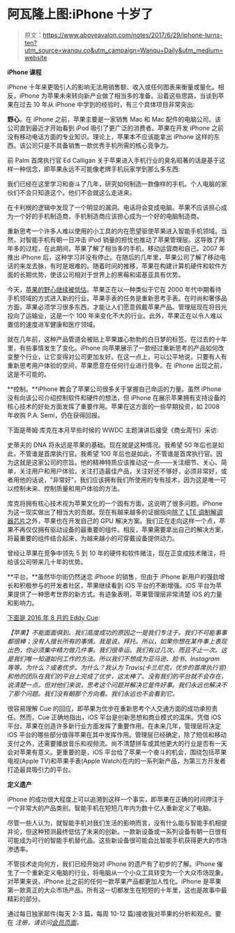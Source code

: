 # 阿瓦隆上图:iPhone 十岁了

> 原文：<https://www.aboveavalon.com/notes/2017/6/29/iphone-turns-ten?utm_source=wanqu.co&utm_campaign=Wanqu+Daily&utm_medium=website>

**iPhone 课程**

iPhone 十年来更吸引人的影响无法用销售额、收入或任何图表来衡量或量化。相反，iPhone 为苹果未来转向新产业做了相当多的准备。沿着这些思路，当谈到苹果在过去 10 年从 iPhone 中学到的经验时，有三个具体项目非常突出:

**野心**。在 iPhone 之前，苹果主要是一家销售 Mac 和 Mac 配件的电脑公司。该公司直到最近才开始看到 iPod 吸引了更广泛的消费者。苹果在开发 iPhone 之前没有移动电话方面的专业知识。理论上，苹果本不应该能拿出 iPhone 这样的东西。该公司只是不具备销售一款优秀手机所需的核心竞争力。

前 Palm 首席执行官 Ed Calligan 关于苹果进入手机行业的臭名昭著的话是基于这样一种信念，即苹果永远不可能像老牌手机玩家学到那么多东西:

我们已经在这里学习和奋斗了几年，研究如何制造一款像样的手机。个人电脑的家伙们不会只知道这个。他们不会就这么走进来。

在卡利根的逻辑中发现了一个明显的漏洞。电话将会变成电脑。苹果不应该担心成为一个好的手机制造商，手机制造商应该担心成为一个好的电脑制造商。

重新思考一个许多人难以使用的小工具的内在愿望驱使苹果进入智能手机领域。当然，对智能手机有朝一日冲击 iPod 销量的担忧也推动了苹果管理层。这导致了两年多的过程，在此期间，苹果了解了相当多的手机，移动运营商和自己。2007 年推出 iPhone 后，这种学习并没有停止。在随后的几年里，苹果公司了解了移动电话的来龙去脉，有时是艰难的。随着时间的推移，苹果在构建计算机硬件和软件方面的长期优势，使该公司相对于世界上的黑莓和诺基亚具有优势。

今天，[苹果的野心继续被低估](https://www.aboveavalon.com/notes/2015/2/14/apple-wants-to-design-a-car-as-ambition-knows-no-bounds)。苹果正在以一种类似于它在 2000 年代中期看待手机领域的方式进入新的行业。苹果手表的任务是重新思考手表。在时尚和奢侈品方面，苹果必须学习很多东西，才能让人们愿意佩戴苹果产品。管理层现在将目光投向了运输业，这是一个 100 年来变化不大的行业。此外，苹果正在以令人难以置信的速度进军健康和医疗领域。

就在几年前，这种产品管道会被贴上苹果雄心勃勃的白日梦的标签。在过去的十年里，有些事情发生了变化。iPhone 向苹果展示了一款经过重新思考的产品如何改变整个行业，让它变得对公司更加友好。在这一点上，可以公平地说，只要有人有重新思考用户体验的空间，苹果愿意在任何行业进行竞争。在 iPhone 出现之前，这是不可能的。

**控制。**iPhone 教会了苹果公司很多关于掌握自己命运的力量。虽然 iPhone 没有向该公司介绍控制软件和硬件的想法，但 iPhone 在展示苹果拥有支持设备的核心技术的好处方面发挥了重要作用。苹果在这方面的一些早期投资，如 2008 年收购 P.A. Semi，仍在获得回报。

下面是蒂姆·库克在本月早些时候的 WWDC 主题演讲后接受《商业周刊》采访:

史蒂夫的 DNA 将永远是苹果的基础。现在就是这种情况。我希望 50 年后也是如此，不管谁是首席执行官。我希望 100 年后也是如此，不管谁是首席执行官。因为这就是这家公司的宗旨。他的精神特质应该推动这一点——关注细节、关心、简单，关注用户和用户体验，关注打造最佳产品，关注好还不够好，必须非常好，或者用他的话说，“非常好”，我们应该拥有我们所使用的专有技术，因为这是唯一可以控制未来、控制质量和用户体验的方法。

库克将拥有核心技术视为苹果文化的一个固有方面，这说明了很多问题。iPhone 为这一现实做出了相当大的贡献。现在有越来越多的证据指向[除了](https://www.aboveavalon.com/dailypremiumupdate/2017/4/4/christopher-stringer-leaving-apple-apple-industrial-design-group-changes-apple-goes-public-with-gpu-ambition) [LTE 调制解调器芯片](https://www.aboveavalon.com/dailypremiumupdate/2017/1/30/apple-vs-qualcomm-primer)之外，苹果也在开发自己的 GPU 解决方案。我们正在走向这样一个点，苹果不再仅仅拥有驱动设备的最重要的组件。相反，苹果需要拿出自己的解决方案，将最重要的组件结合起来，为越来越小的可穿戴设备提供动力。

曾经让苹果在竞争中领先 5 到 10 年的硬件和软件赌注，现在正变成技术赌注，将给该公司带来几十年的优势。

**平台。**虽然华尔街仍然迷恋 iPhone 的销售，但由于 iPhone 新用户的强劲增长和积极参与的开发者社区，苹果继续看到 iOS 平台的不断增强。iOS 平台为苹果提供了一种思考世界的新方式。有迹象表明，苹果管理层非常清楚 iOS 的力量和影响力。

[下面是 2016 年 8 月的 Eddy Cue](https://www.fastcompany.com/3062596/tim-cooks-apple/eddie-cue-and-craig-federighi-open-up-about-learning-from-apples-failures):

*【苹果】不能面面俱到。我们高度成功的原因之一是我们专注于。我们不可能事事都很棒；没有人擅长所有的事情。我是说，拜托。所以，如果你想在某件事上表现出色，你必须集中精力做几件事。我们很幸运。我们有过几次，而且不止一次。这是我们唯一知道如何工作的方法。所以我们不想成为亚马逊、脸书、Instagram 等等。为什么？或者优步。为什么？我认为 Travis(卡兰尼克，优步的首席执行官)和他的团队在我们的平台上完成了优步，这太棒了。没有我们的平台就不会存在，说清楚一点。但对他们来说，思考这个问题并解决它是件好事。我们永远也解决不了那个问题。我们没有朝那个方向看。我们永远也不会看到它。*

很容易理解 Cue 的回应，即苹果为优步在重新思考个人交通方面的成功承担责任。然而，Cue 正确地指出，iOS 平台是创新思想和商业模式的温床。凭借 iOS 平台，苹果在创造许多新行业方面发挥了重要作用。在未来几年，管理层将决定 iOS 平台的哪些部分值得苹果在其中发挥作用。管理层已经确定，除了短信和移动支付之外，还需要播放音乐和视频流。尚不清楚拼车或其他更大的行业是否有一天会对苹果有意义。更重要的是，iOS 平台给了苹果一个奋斗的机会，围绕包括苹果电视(Apple TV)和苹果手表(Apple Watch)在内的一系列新产品，为第三方开发者打造最具吸引力的平台。

**定义遗产**

iPhone 的成功很大程度上可以追溯到这样一个事实，即苹果在正确的时间押注于一个非常大的产品类别。智能手机在短短几年内为数十亿人重新定义了电脑。

尽管一些人认为，就智能手机对我们生活的影响而言，没有什么能与智能手机相提并论，但这种预测最终低估了未来的创新。一款新设备或一系列设备有朝一日很有可能成为可行的智能手机替代品。这些新设备很可能会比智能手机获得更大的市场渗透率。

不管技术走向何方，我们已经开始对 iPhone 的遗产有了初步的了解。iPhone 催生了一个重新定义电脑的行业，将电脑从一个小众工具转变为一个大众市场现象。对苹果来说，iPhone 比之前的任何一款苹果产品都更加人性化。iPhone 是苹果第一款真正的大众市场产品。所有这一切都发生在短短的十年里，这也是故事中最精彩的部分。

通过每日独家邮件(每天 2-3 篇，每周 10-12 篇)接收我对苹果的分析和观点。要在 *注册，请访问[会员页面](http://www.aboveavalon.com/membership/)。*
